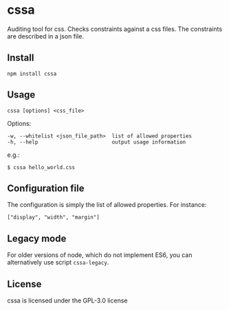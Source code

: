 # cssa

Auditing tool for css.
Checks constraints against a css files.
The constraints are described in a json file.

## Install

```
npm install cssa
```

## Usage

```
cssa [options] <css_file>
```

Options:

```
-w, --whitelist <json_file_path>  list of allowed properties
-h, --help                        output usage information
```

e.g.:

```
$ cssa hello_world.css
```

## Configuration file

The configuration is simply the list of allowed properties. For instance:

```
["display", "width", "margin"]
```

## Legacy mode

For older versions of node, which do not implement ES6, you can alternatively use script `cssa-legacy`.

## License

cssa is licensed under the GPL-3.0 license
